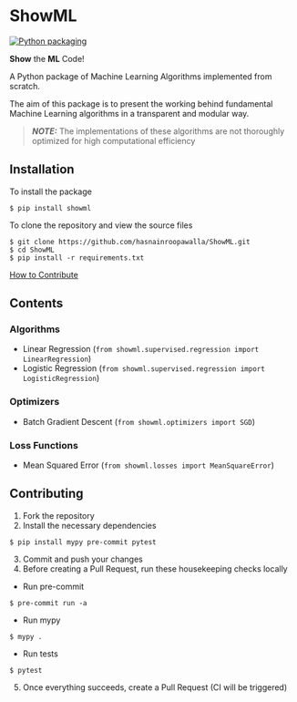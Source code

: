 # ShowML

[![Python packaging](https://github.com/hasnainroopawalla/ShowML/actions/workflows/python_packaging.yml/badge.svg?branch=master)](https://github.com/hasnainroopawalla/ShowML/actions/workflows/python_packaging.yml)

**Show** the **ML** Code!

A Python package of Machine Learning Algorithms implemented from scratch.

The aim of this package is to present the working behind fundamental Machine Learning algorithms in a transparent and modular way.

> **_NOTE:_**  The implementations of these algorithms are not thoroughly optimized for high computational efficiency

## Installation

To install the package
```
$ pip install showml
```

To clone the repository and view the source files
```
$ git clone https://github.com/hasnainroopawalla/ShowML.git
$ cd ShowML
$ pip install -r requirements.txt
```

[How to Contribute](#contributing)
## Contents

### Algorithms
- Linear Regression (`from showml.supervised.regression import LinearRegression`)
- Logistic Regression (`from showml.supervised.regression import LogisticRegression`)

### Optimizers
- Batch Gradient Descent (`from showml.optimizers import SGD`)

### Loss Functions
- Mean Squared Error (`from showml.losses import MeanSquareError`)


## Contributing
1. Fork the repository
2. Install the necessary dependencies
```
$ pip install mypy pre-commit pytest
 ```
3. Commit and push your changes
4. Before creating a Pull Request, run these housekeeping checks locally
  - Run pre-commit
  ```
  $ pre-commit run -a
  ```
  - Run mypy
  ```
  $ mypy .
  ```
  - Run tests
  ```
  $ pytest
  ```
5. Once everything succeeds, create a Pull Request (CI will be triggered)

